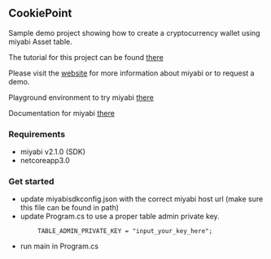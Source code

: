 ﻿## CookiePoint

Sample demo project showing how to create a cryptocurrency wallet using miyabi Asset table.

The tutorial for this project can be found [there](https://medium.com/bitflyer-blockchain/how-to-build-simple-net-apps-using-miyabi-blockchain-part-1-bc686e01ab76)

Please visit the [website](https://blockchain.bitflyer.com/miyabi/) for more information about miyabi or to request a demo.

Playground environment to try miyabi [there](https://blockchain.bitflyer.com/miyabi/playground_agreement.html)

Documentation for miyabi [there](https://blockchain.bitflyer.com/miyabi/manual/en/)

### Requirements
- miyabi v2.1.0 (SDK)
- netcoreapp3.0


### Get started

- update miyabisdkconfig.json with the correct miyabi host url (make sure this file can be found in path)
- update Program.cs to use a proper table admin private key.
```
        TABLE_ADMIN_PRIVATE_KEY = "input_your_key_here";
```            
- run main in Program.cs
